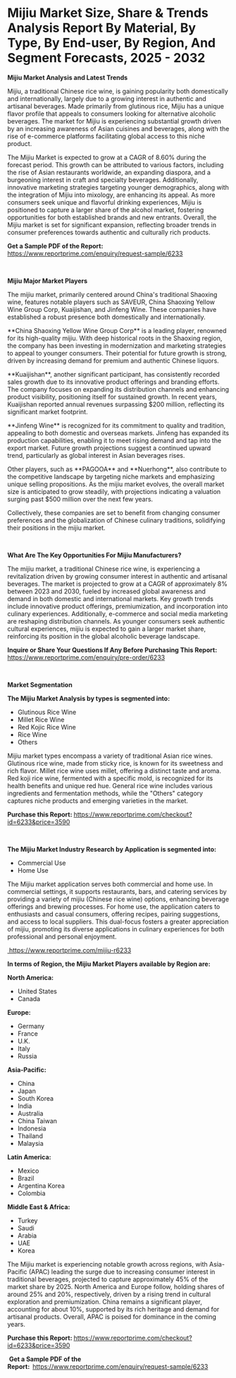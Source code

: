 <p><h1>Mijiu Market Size, Share & Trends Analysis Report By Material, By Type, By End-user, By Region, And Segment Forecasts, 2025 - 2032</h1></p><p><strong>Mijiu Market Analysis and Latest Trends</strong></p>
<p><p>Mijiu, a traditional Chinese rice wine, is gaining popularity both domestically and internationally, largely due to a growing interest in authentic and artisanal beverages. Made primarily from glutinous rice, Mijiu has a unique flavor profile that appeals to consumers looking for alternative alcoholic beverages. The market for Mijiu is experiencing substantial growth driven by an increasing awareness of Asian cuisines and beverages, along with the rise of e-commerce platforms facilitating global access to this niche product.</p><p>The Mijiu Market is expected to grow at a CAGR of 8.60% during the forecast period. This growth can be attributed to various factors, including the rise of Asian restaurants worldwide, an expanding diaspora, and a burgeoning interest in craft and specialty beverages. Additionally, innovative marketing strategies targeting younger demographics, along with the integration of Mijiu into mixology, are enhancing its appeal. As more consumers seek unique and flavorful drinking experiences, Mijiu is positioned to capture a larger share of the alcohol market, fostering opportunities for both established brands and new entrants. Overall, the Mijiu market is set for significant expansion, reflecting broader trends in consumer preferences towards authentic and culturally rich products.</p></p>
<p><strong>Get a Sample PDF of the Report:&nbsp;</strong> <a href="https://www.reportprime.com/enquiry/request-sample/6233?utm_campaign=4578&utm_medium=2&utm_source=Github&utm_content=ia&utm_term=15052025&utm_id=mijiu">https://www.reportprime.com/enquiry/request-sample/6233</a></p>
<p>&nbsp;</p>
<p><strong>Mijiu Major Market Players</strong></p>
<p><p>The mijiu market, primarily centered around China's traditional Shaoxing wine, features notable players such as SAVEUR, China Shaoxing Yellow Wine Group Corp, Kuaijishan, and Jinfeng Wine. These companies have established a robust presence both domestically and internationally.</p><p>**China Shaoxing Yellow Wine Group Corp** is a leading player, renowned for its high-quality mijiu. With deep historical roots in the Shaoxing region, the company has been investing in modernization and marketing strategies to appeal to younger consumers. Their potential for future growth is strong, driven by increasing demand for premium and authentic Chinese liquors.</p><p>**Kuaijishan**, another significant participant, has consistently recorded sales growth due to its innovative product offerings and branding efforts. The company focuses on expanding its distribution channels and enhancing product visibility, positioning itself for sustained growth. In recent years, Kuaijishan reported annual revenues surpassing $200 million, reflecting its significant market footprint.</p><p>**Jinfeng Wine** is recognized for its commitment to quality and tradition, appealing to both domestic and overseas markets. Jinfeng has expanded its production capabilities, enabling it to meet rising demand and tap into the export market. Future growth projections suggest a continued upward trend, particularly as global interest in Asian beverages rises.</p><p>Other players, such as **PAGOOA** and **Nuerhong**, also contribute to the competitive landscape by targeting niche markets and emphasizing unique selling propositions. As the mijiu market evolves, the overall market size is anticipated to grow steadily, with projections indicating a valuation surging past $500 million over the next few years. </p><p>Collectively, these companies are set to benefit from changing consumer preferences and the globalization of Chinese culinary traditions, solidifying their positions in the mijiu market.</p></p>
<p>&nbsp;</p>
<p><strong>What Are The Key Opportunities For Mijiu Manufacturers?</strong></p>
<p><p>The mijiu market, a traditional Chinese rice wine, is experiencing a revitalization driven by growing consumer interest in authentic and artisanal beverages. The market is projected to grow at a CAGR of approximately 8% between 2023 and 2030, fueled by increased global awareness and demand in both domestic and international markets. Key growth trends include innovative product offerings, premiumization, and incorporation into culinary experiences. Additionally, e-commerce and social media marketing are reshaping distribution channels. As younger consumers seek authentic cultural experiences, mijiu is expected to gain a larger market share, reinforcing its position in the global alcoholic beverage landscape.</p></p>
<p><strong>Inquire or Share Your Questions If Any Before Purchasing This Report:</strong> <a href="https://www.reportprime.com/enquiry/pre-order/6233?utm_campaign=4578&utm_medium=2&utm_source=Github&utm_content=ia&utm_term=15052025&utm_id=mijiu">https://www.reportprime.com/enquiry/pre-order/6233</a></p>
<p>&nbsp;</p>
<p><strong>Market Segmentation</strong></p>
<p><strong>The Mijiu Market Analysis by types is segmented into:</strong></p>
<p><ul><li>Glutinous Rice Wine</li><li>Millet Rice Wine</li><li>Red Kojic Rice Wine</li><li>Rice Wine</li><li>Others</li></ul></p>
<p><p>Mijiu market types encompass a variety of traditional Asian rice wines. Glutinous rice wine, made from sticky rice, is known for its sweetness and rich flavor. Millet rice wine uses millet, offering a distinct taste and aroma. Red koji rice wine, fermented with a specific mold, is recognized for its health benefits and unique red hue. General rice wine includes various ingredients and fermentation methods, while the "Others" category captures niche products and emerging varieties in the market.</p></p>
<p><strong>Purchase this Report:&nbsp;</strong><a href="https://www.reportprime.com/checkout?id=6233&price=3590&utm_campaign=4578&utm_medium=2&utm_source=Github&utm_content=ia&utm_term=15052025&utm_id=mijiu">https://www.reportprime.com/checkout?id=6233&price=3590</a></p>
<p>&nbsp;</p>
<p><strong>The Mijiu Market Industry Research by Application is segmented into:</strong></p>
<p><ul><li>Commercial Use</li><li>Home Use</li></ul></p>
<p><p>The Mijiu market application serves both commercial and home use. In commercial settings, it supports restaurants, bars, and catering services by providing a variety of mijiu (Chinese rice wine) options, enhancing beverage offerings and brewing processes. For home use, the application caters to enthusiasts and casual consumers, offering recipes, pairing suggestions, and access to local suppliers. This dual-focus fosters a greater appreciation of mijiu, promoting its diverse applications in culinary experiences for both professional and personal enjoyment.</p></p>
<p><a href="https://www.reportprime.com/mijiu-r6233?utm_campaign=4578&utm_medium=2&utm_source=Github&utm_content=ia&utm_term=15052025&utm_id=mijiu">&nbsp;https://www.reportprime.com/mijiu-r6233</a></p>
<p><strong>In terms of Region, the Mijiu Market Players available by Region are:</strong></p>
<p>
    <p> <strong> North America: </strong>
        <ul>
            <li>United States</li>
            <li>Canada</li>
        </ul>
        </p> 
    <p> <strong> Europe: </strong>
        <ul>
            <li>Germany</li>
            <li>France</li>
            <li>U.K.</li>
            <li>Italy</li>
            <li>Russia</li>
        </ul>
        </p> 
    <p> <strong> Asia-Pacific: </strong>
        <ul>
            <li>China</li>
            <li>Japan</li>
            <li>South Korea</li>
            <li>India</li>
            <li>Australia</li>
            <li>China Taiwan</li>
            <li>Indonesia</li>
            <li>Thailand</li>
            <li>Malaysia</li>
        </ul>
        </p> 
    <p> <strong> Latin America: </strong>
        <ul>
            <li>Mexico</li>
            <li>Brazil</li>
            <li>Argentina Korea</li>
            <li>Colombia</li>
        </ul>
        </p> 
    <p> <strong> Middle East & Africa: </strong>
        <ul>
            <li>Turkey</li>
            <li>Saudi</li>
            <li>Arabia</li>
            <li>UAE</li>
            <li>Korea</li>
        </ul>
    </p>
    </p>
<p><p>The Mijiu market is experiencing notable growth across regions, with Asia-Pacific (APAC) leading the surge due to increasing consumer interest in traditional beverages, projected to capture approximately 45% of the market share by 2025. North America and Europe follow, holding shares of around 25% and 20%, respectively, driven by a rising trend in cultural exploration and premiumization. China remains a significant player, accounting for about 10%, supported by its rich heritage and demand for artisanal products. Overall, APAC is poised for dominance in the coming years.</p></p>
<p><strong>Purchase this Report: </strong><a href="https://www.reportprime.com/checkout?id=6233&price=3590&utm_campaign=4578&utm_medium=2&utm_source=Github&utm_content=ia&utm_term=15052025&utm_id=mijiu">https://www.reportprime.com/checkout?id=6233&price=3590</a></p>
<p>&nbsp;<strong>Get a Sample PDF of the Report:&nbsp;&nbsp;</strong><a href="https://www.reportprime.com/enquiry/request-sample/6233?utm_campaign=4578&utm_medium=2&utm_source=Github&utm_content=ia&utm_term=15052025&utm_id=mijiu">https://www.reportprime.com/enquiry/request-sample/6233</a></p>
<p><strong></strong></p>
<p><p></p><p></p><p></p></p>
